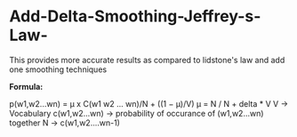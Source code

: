 # Add-Delta-Smoothing-Jeffrey-s-Law-
This provides more accurate results as compared to lidstone's law and add one smoothing techniques

**Formula:**

p(w1,w2...wn) = μ x C(w1 w2 ... wn)/N + ((1 − μ)/V)
μ = N / N + delta * V
V -> Vocabulary
c(w1,w2...wn) -> probability of occurance of (w1,w2...wn) together
N -> c(w1,w2....wn-1)
